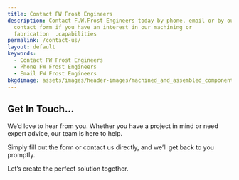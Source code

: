 ```yaml
---
title: Contact FW Frost Engineers
description: Contact F.W.Frost Engineers today by phone, email or by our website
  contact form if you have an interest in our machining or
  fabrication  .capabilities
permalink: /contact-us/
layout: default
keywords:
  - Contact FW Frost Engineers
  - Phone FW Frost Engineers
  - Email FW Frost Engineers
bkgdimage: assets/images/header-images/machined_and_assembled_components.jpg
---
```

## Get In Touch...

We’d love to hear from you. Whether you have a project in mind or need expert advice, our team is here to help.

Simply fill out the form or contact us directly, and we’ll get back to you promptly.

Let’s create the perfect solution together.